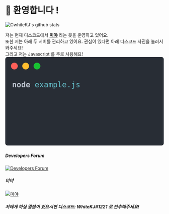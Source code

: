 # 👋 환영합니다 !
![CwhiteKJ's github stats](https://github-readme-stats.vercel.app/api?username=CwhiteKJ&show_icons=true&hide_border=true)

저는 현재 디스코드에서 **[미야](https://github.com/LRACT/Miya)** 라는 봇을 운영하고 있어요.   
또한 저는 아래 두 서버를 관리하고 있어요. 관심이 있다면 아래 디스코드 사진을 눌러서 와주세요!    
그리고 저는 Javascript 를 주로 사용해요!    
![Nodejs](https://raw.githubusercontent.com/sindresorhus/ora/master/screenshot.svg)
##### Developers Forum
[![Developers Forum](https://img.shields.io/discord/702880464893116518?color=%23FFFCC9&label=Discord&logo=Discord&logoColor=%23FFFFFF&style=for-the-badge)](https://discord.gg/DyGqBZm)    

##### 미야
[![미야](https://img.shields.io/discord/564418977627897887?color=%23FFFCC9&label=Discord&logo=Discord&logoColor=%23FFFFFF&style=for-the-badge)](https://discord.gg/mdgaSjB)


##### 저에게 하실 말씀이 있으시면 디스코드: WhiteKJ#1221 로 친추해주세요!
